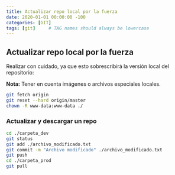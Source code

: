 ```yaml
---
title: Actualizar repo local por la fuerza
date: 2020-01-01 00:00:00 -100
categories: [GIT]
tags: [git]     # TAG names should always be lowercase
---
```


## Actualizar repo local por la fuerza

Realizar con cuidado, ya que esto sobrescribirá la versión local del repositorio:

**Nota:** Tener en cuenta imágenes o archivos especiales locales.

```bash
git fetch origin
git reset --hard origin/master
chown -R www-data:www-data ./
```

### Actualizar y descargar un repo

```bash
cd ./carpeta_dev
git status
git add ./archivo_modificado.txt
git commit -m "Archivo modificado" ./archivo_modificado.txt
git push
cd ./carpeta_prod
git pull
```
